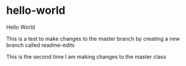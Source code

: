 # hello-world

Hello World

This is a test to make changes to the master branch by creating a new branch called readme-edits

This is the second time I am making changes to the master class

